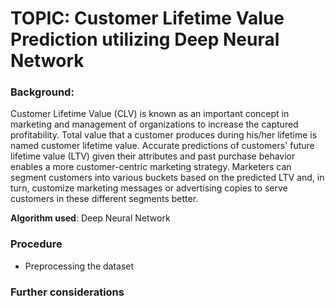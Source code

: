 # TOPIC: Customer Lifetime Value Prediction utilizing Deep Neural Network

### Background:
Customer Lifetime Value (CLV) is known as an important concept in marketing and management of organizations to increase the captured profitability. Total value that a customer produces during his/her lifetime is named customer lifetime value. Accurate predictions of customers' future lifetime value (LTV) given their attributes and past purchase behavior enables a more customer-centric marketing strategy. Marketers can segment customers into various buckets based on the predicted LTV and, in turn, customize marketing messages or advertising copies to serve customers in these different segments better. 


**Algorithm used**: Deep Neural Network


### Procedure
- Preprocessing the dataset 



### Further considerations

